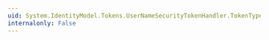 ```yaml
---
uid: System.IdentityModel.Tokens.UserNameSecurityTokenHandler.TokenType
internalonly: False
---
```

